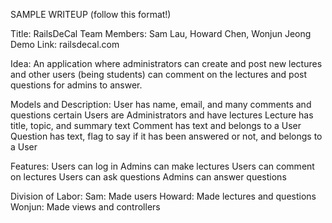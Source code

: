 <!-- START doctoc generated TOC please keep comment here to allow auto update -->
<!-- DON'T EDIT THIS SECTION, INSTEAD RE-RUN doctoc TO UPDATE -->
<!-- END doctoc generated TOC please keep comment here to allow auto update -->
SAMPLE WRITEUP (follow this format!)

Title: RailsDeCal
Team Members: Sam Lau, Howard Chen, Wonjun Jeong
Demo Link: railsdecal.com

Idea: An application where administrators can create and post new lectures and other users (being students) can comment on the lectures and post questions for admins to answer.

Models and Description:
User
has name, email, and many comments and questions
certain Users are Administrators and have lectures
Lecture
has title, topic, and summary text
Comment
has text and belongs to a User
Question
has text, flag to say if it has been answered or not, and belongs to a User

Features:
Users can log in
Admins can make lectures
Users can comment on lectures
Users can ask questions
Admins can answer questions

Division of Labor:
Sam: Made users
Howard: Made lectures and questions
Wonjun: Made views and controllers
